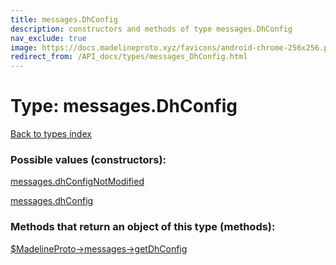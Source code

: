 ```yaml
---
title: messages.DhConfig
description: constructors and methods of type messages.DhConfig
nav_exclude: true
image: https://docs.madelineproto.xyz/favicons/android-chrome-256x256.png
redirect_from: /API_docs/types/messages_DhConfig.html
---
```

# Type: messages.DhConfig
[Back to types index](index.html)



### Possible values (constructors):

[messages.dhConfigNotModified](/API_docs/constructors/messages.dhConfigNotModified.html)  

[messages.dhConfig](/API_docs/constructors/messages.dhConfig.html)  



### Methods that return an object of this type (methods):

[$MadelineProto->messages->getDhConfig](/API_docs/methods/messages.getDhConfig.html)  



